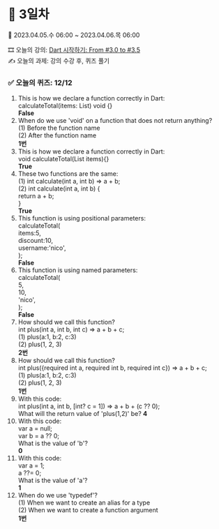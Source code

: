 # 🌼 3일차 
📅 2023.04.05.수 06:00 ~ 2023.04.06.목 06:00  
  
🎞️ 오늘의 강의: [Dart 시작하기: From #3.0 to #3.5](https://nomadcoders.co/dart-for-beginners/lectures/4107)  
✍️ 오늘의 과제: 강의 수강 후, 퀴즈 풀기  
  
### ✅ 오늘의 퀴즈: 12/12
1) This is how we declare a function correctly in Dart:  
  calculateTotal(items: List<int>) void {}  
**False**  
2) When do we use 'void' on a function that does not return anything?  
  (1) Before the function name  
  (2) After the function name  
**1번**  
3) This is how we declare a function correctly in Dart:  
  void calculateTotal(List<int> items){}  
**True**  
4) These two functions are the same:  
  (1) int calculate(int a, int b) => a + b;  
  (2) int calculate(int a, int b) {  
        return a + b;  
      }  
**True**  
5) This function is using positional parameters:  
  calculateTotal(  
    items:5,  
    discount:10,  
    username:'nico',  
  );  
**False**  
6) This function is using named parameters:  
  calculateTotal(  
    5,  
    10,  
    'nico',  
  );  
**False**  
7) How should we call this function?  
  int plus(int a, int b, int c) => a + b + c;  
  (1) plus(a:1, b:2, c:3)  
  (2) plus(1, 2, 3)  
**2번**  
8) How should we call this function?  
  int plus({required int a, required int b, required int c}) => a + b + c;  
  (1) plus(a:1, b:2, c:3)  
  (2) plus(1, 2, 3)  
**1번**  
9) With this code:  
  int plus(int a, int b, [int? c = 1]) => a + b + (c ?? 0);  
  What will the return value of 'plus(1,2)' be?
**4**  
10) With this code:  
  var a = null;  
  var b = a ?? 0;  
  What is the value of 'b'?  
**0**  
11) With this code:  
  var a = 1;  
  a ??=  0;  
  What is the value of 'a'?  
**1**  
12) When do we use 'typedef'?  
  (1) When we want to create an alias for a type  
  (2) When we want to create a function argument  
**1번**  